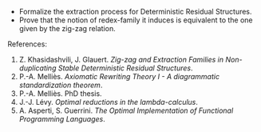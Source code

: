 
* Formalize the extraction process for Deterministic Residual Structures.
* Prove that the notion of redex-family it induces is equivalent to the one given by the zig-zag relation.

References:

1. Z. Khasidashvili, J. Glauert. *Zig-zag and Extraction Families in Non-duplicating Stable Deterministic Residual Structures*.
2. P.-A. Melliès. *Axiomatic Rewriting Theory I - A diagrammatic standardization theorem*.
3. P.-A. Melliès. PhD thesis.
4. J.-J. Lévy. *Optimal reductions in the lambda-calculus*.
5. A. Asperti, S. Guerrini. *The Optimal Implementation of Functional Programming Languages*.

